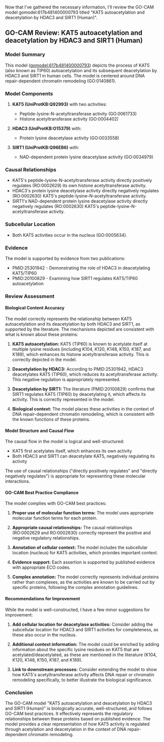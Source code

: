 Now that I've gathered the necessary information, I'll review the GO-CAM model gomodel:617b481400000793 titled "KAT5 autoacetylation and deacetylation by HDAC3 and SIRT1 (Human)".

## GO-CAM Review: KAT5 autoacetylation and deacetylation by HDAC3 and SIRT1 (Human)

### Model Summary
This model ([gomodel:617b481400000793](https://bioregistry.io/go.model:617b481400000793)) depicts the process of KAT5 (also known as TIP60) autoacetylation and its subsequent deacetylation by HDAC3 and SIRT1 in human cells. The model is centered around DNA repair-dependent chromatin remodeling (GO:0140861).

### Model Components
1. **KAT5 (UniProtKB:Q92993)** with two activities:
   - Peptide-lysine-N-acetyltransferase activity (GO:0061733)
   - Histone acetyltransferase activity (GO:0004402)

2. **HDAC3 (UniProtKB:O15379)** with:
   - Protein lysine deacetylase activity (GO:0033558)

3. **SIRT1 (UniProtKB:Q96EB6)** with:
   - NAD-dependent protein lysine deacetylase activity (GO:0034979)

### Causal Relationships
- KAT5's peptide-lysine-N-acetyltransferase activity directly positively regulates (RO:0002629) its own histone acetyltransferase activity.
- HDAC3's protein lysine deacetylase activity directly negatively regulates (RO:0002630) KAT5's peptide-lysine-N-acetyltransferase activity.
- SIRT1's NAD-dependent protein lysine deacetylase activity directly negatively regulates (RO:0002630) KAT5's peptide-lysine-N-acetyltransferase activity.

### Subcellular Location
- Both KAT5 activities occur in the nucleus (GO:0005634).

### Evidence
The model is supported by evidence from two publications:
- PMID:25301942 - Demonstrating the role of HDAC3 in deacetylating KAT5/TIP60
- PMID:20100829 - Examining how SIRT1 regulates KAT5/TIP60 autoacetylation

### Review Assessment

#### Biological Content Accuracy
The model correctly represents the relationship between KAT5 autoacetylation and its deacetylation by both HDAC3 and SIRT1, as supported by the literature. The mechanisms depicted are consistent with what is known about these proteins:

1. **KAT5 autoacetylation:** KAT5 (TIP60) is known to acetylate itself at multiple lysine residues (including K104, K120, K148, K150, K187, and K189), which enhances its histone acetyltransferase activity. This is correctly depicted in the model.

2. **Deacetylation by HDAC3:** According to PMID:25301942, HDAC3 deacetylates KAT5 (TIP60), which reduces its acetyltransferase activity. This negative regulation is appropriately represented.

3. **Deacetylation by SIRT1:** The literature (PMID:20100829) confirms that SIRT1 regulates KAT5 (TIP60) by deacetylating it, which affects its activity. This is correctly represented in the model.

4. **Biological context:** The model places these activities in the context of DNA repair-dependent chromatin remodeling, which is consistent with the known functions of these proteins.

#### Model Structure and Causal Flow

The causal flow in the model is logical and well-structured:
- KAT5 first acetylates itself, which enhances its own activity
- Both HDAC3 and SIRT1 can deacetylate KAT5, negatively regulating its activity

The use of causal relationships ("directly positively regulates" and "directly negatively regulates") is appropriate for representing these molecular interactions.

#### GO-CAM Best Practice Compliance

The model complies with GO-CAM best practices:

1. **Proper use of molecular function terms:** The model uses appropriate molecular function terms for each protein.

2. **Appropriate causal relationships:** The causal relationships (RO:0002629 and RO:0002630) correctly represent the positive and negative regulatory relationships.

3. **Annotation of cellular context:** The model includes the subcellular location (nucleus) for KAT5 activities, which provides important context.

4. **Evidence support:** Each assertion is supported by published evidence with appropriate ECO codes.

5. **Complex annotation:** The model correctly represents individual proteins rather than complexes, as the activities are known to be carried out by specific proteins, following the complex annotation guidelines.

#### Recommendations for Improvement

While the model is well-constructed, I have a few minor suggestions for improvement:

1. **Add cellular location for deacetylase activities:** Consider adding the subcellular location for HDAC3 and SIRT1 activities for completeness, as these also occur in the nucleus.

2. **Additional context information:** The model could be enriched by adding information about the specific lysine residues on KAT5 that are acetylated/deacetylated, as these are mentioned in the literature (K104, K120, K148, K150, K187, and K189).

3. **Link to downstream processes:** Consider extending the model to show how KAT5's acetyltransferase activity affects DNA repair or chromatin remodeling specifically, to better illustrate the biological significance.

### Conclusion

The GO-CAM model "KAT5 autoacetylation and deacetylation by HDAC3 and SIRT1 (Human)" is biologically accurate, well-structured, and follows GO-CAM best practices. It effectively represents the regulatory relationships between these proteins based on published evidence. The model provides a clear representation of how KAT5 activity is regulated through acetylation and deacetylation in the context of DNA repair-dependent chromatin remodeling.
